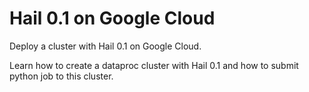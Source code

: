 # Hail 0.1 on Google Cloud

Deploy a cluster with Hail 0.1 on Google Cloud.


Learn how to create a dataproc cluster with Hail 0.1 and how to submit python job to this cluster. 
